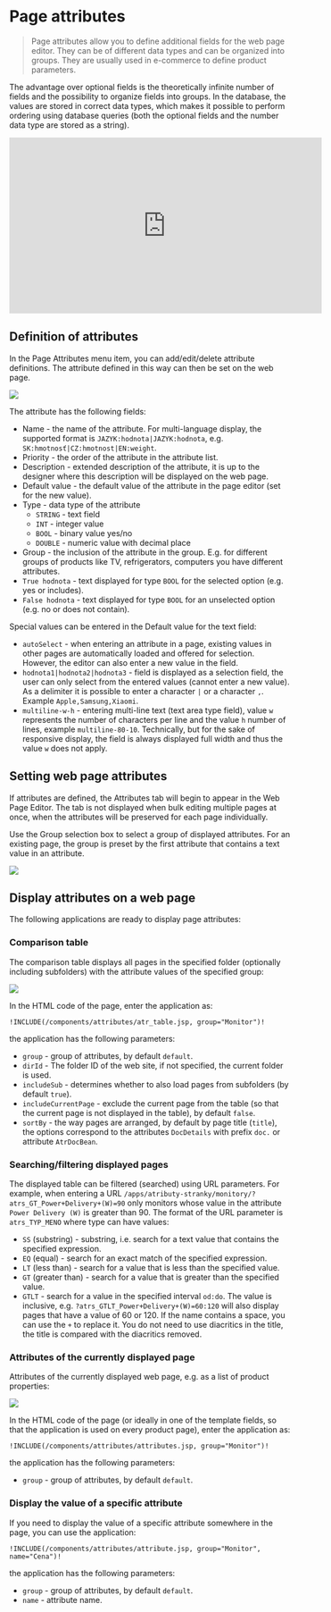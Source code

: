 # Page attributes

> Page attributes allow you to define additional fields for the web page editor. They can be of different data types and can be organized into groups. They are usually used in e-commerce to define product parameters.

The advantage over optional fields is the theoretically infinite number of fields and the possibility to organize fields into groups. In the database, the values are stored in correct data types, which makes it possible to perform ordering using database queries (both the optional fields and the number data type are stored as a string).

<div class="video-container">
  <iframe width="560" height="315" src="https://www.youtube.com/embed/e-K-6Z_m-hg" title="YouTube video player" frameborder="0" allow="accelerometer; autoplay; clipboard-write; encrypted-media; gyroscope; picture-in-picture" allowfullscreen></iframe>
</div>

## Definition of attributes

In the Page Attributes menu item, you can add/edit/delete attribute definitions. The attribute defined in this way can then be set on the web page.

![](doc-attributes-editor.png)

The attribute has the following fields:
- Name - the name of the attribute. For multi-language display, the supported format is `JAZYK:hodnota|JAZYK:hodnota`, e.g. `SK:hmotnosť|CZ:hmotnost|EN:weight`.
- Priority - the order of the attribute in the attribute list.
- Description - extended description of the attribute, it is up to the designer where this description will be displayed on the web page.
- Default value - the default value of the attribute in the page editor (set for the new value).
- Type - data type of the attribute
	- `STRING` - text field
	- `INT` - integer value
	- `BOOL` - binary value yes/no
	- `DOUBLE` - numeric value with decimal place
- Group - the inclusion of the attribute in the group. E.g. for different groups of products like TV, refrigerators, computers you have different attributes.
- `True hodnota` - text displayed for type `BOOL` for the selected option (e.g. yes or includes).
- `False hodnota` - text displayed for type `BOOL` for an unselected option (e.g. no or does not contain).

Special values can be entered in the Default value for the text field:
- `autoSelect` - when entering an attribute in a page, existing values in other pages are automatically loaded and offered for selection. However, the editor can also enter a new value in the field.
- `hodnota1|hodnota2|hodnota3` - field is displayed as a selection field, the user can only select from the entered values (cannot enter a new value). As a delimiter it is possible to enter a character `|` or a character `,`. Example `Apple,Samsung,Xiaomi`.
- `multiline-w-h` - entering multi-line text (text area type field), value `w` represents the number of characters per line and the value `h` number of lines, example `multiline-80-10`. Technically, but for the sake of responsive display, the field is always displayed full width and thus the value `w` does not apply.

## Setting web page attributes

If attributes are defined, the Attributes tab will begin to appear in the Web Page Editor. The tab is not displayed when bulk editing multiple pages at once, when the attributes will be preserved for each page individually.

Use the Group selection box to select a group of displayed attributes. For an existing page, the group is preset by the first attribute that contains a text value in an attribute.

![](page-editor.png)

## Display attributes on a web page

The following applications are ready to display page attributes:

### Comparison table

The comparison table displays all pages in the specified folder (optionally including subfolders) with the attribute values of the specified group:

![](page-table.png)

In the HTML code of the page, enter the application as:

`!INCLUDE(/components/attributes/atr_table.jsp, group="Monitor")!`

the application has the following parameters:
- `group` - group of attributes, by default `default`.
- `dirId` - The folder ID of the web site, if not specified, the current folder is used.
- `includeSub` - determines whether to also load pages from subfolders (by default `true`).
- `includeCurrentPage` - exclude the current page from the table (so that the current page is not displayed in the table), by default `false`.
- `sortBy` - the way pages are arranged, by default by page title (`title`), the options correspond to the attributes `DocDetails` with prefix `doc.` or attribute `AtrDocBean`.

### Searching/filtering displayed pages

The displayed table can be filtered (searched) using URL parameters. For example, when entering a URL `/apps/atributy-stranky/monitory/?atrs_GT_Power+Delivery+(W)=90` only monitors whose value in the attribute `Power Delivery (W)` is greater than 90. The format of the URL parameter is `atrs_TYP_MENO` where type can have values:
- `SS` (substring) - substring, i.e. search for a text value that contains the specified expression.
- `EQ` (equal) - search for an exact match of the specified expression.
- `LT` (less than) - search for a value that is less than the specified value.
- `GT` (greater than) - search for a value that is greater than the specified value.
- `GTLT` - search for a value in the specified interval `od:do`. The value is inclusive, e.g. `?atrs_GTLT_Power+Delivery+(W)=60:120` will also display pages that have a value of 60 or 120.
If the name contains a space, you can use the `+` to replace it. You do not need to use diacritics in the title, the title is compared with the diacritics removed.

### Attributes of the currently displayed page

Attributes of the currently displayed web page, e.g. as a list of product properties:

![](page-attrs.png)

In the HTML code of the page (or ideally in one of the template fields, so that the application is used on every product page), enter the application as:

`!INCLUDE(/components/attributes/attributes.jsp, group="Monitor")!`

the application has the following parameters:
- `group` - group of attributes, by default `default`.

### Display the value of a specific attribute

If you need to display the value of a specific attribute somewhere in the page, you can use the application:

`!INCLUDE(/components/attributes/attribute.jsp, group="Monitor", name="Cena")!`

the application has the following parameters:
- `group` - group of attributes, by default `default`.
- `name` - attribute name.
